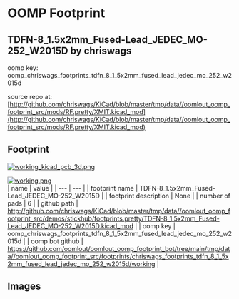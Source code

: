 # OOMP Footprint  
## TDFN-8_1.5x2mm_Fused-Lead_JEDEC_MO-252_W2015D  by chriswags  
  
oomp key: oomp_chriswags_footprints_tdfn_8_1_5x2mm_fused_lead_jedec_mo_252_w2015d  
  
source repo at: [http://github.com/chriswags/KiCad/blob/master/tmp/data//oomlout_oomp_footprint_src/mods/RF.pretty/XMIT.kicad_mod](http://github.com/chriswags/KiCad/blob/master/tmp/data//oomlout_oomp_footprint_src/mods/RF.pretty/XMIT.kicad_mod)  
## Footprint  
  
[![working_kicad_pcb_3d.png](working_kicad_pcb_3d_600.png)](working_kicad_pcb_3d.png)  
  
[![working.png](working_600.png)](working.png)  
| name | value | 
| --- | --- | 
| footprint name | TDFN-8_1.5x2mm_Fused-Lead_JEDEC_MO-252_W2015D | 
| footprint description | None | 
| number of pads | 6 | 
| github path | http://github.com/chriswags/KiCad/blob/master/tmp/data//oomlout_oomp_footprint_src/demos/stickhub/footprints.pretty/TDFN-8_1.5x2mm_Fused-Lead_JEDEC_MO-252_W2015D.kicad_mod | 
| oomp key | oomp_chriswags_footprints_tdfn_8_1_5x2mm_fused_lead_jedec_mo_252_w2015d | 
| oomp bot github | https://github.com/oomlout/oomlout_oomp_footprint_bot/tree/main/tmp/data//oomlout_oomp_footprint_src/footprints/chriswags_footprints_tdfn_8_1_5x2mm_fused_lead_jedec_mo_252_w2015d/working | 
## Images  
